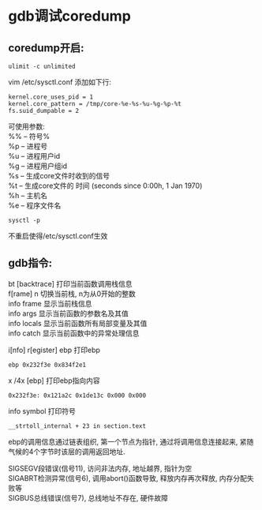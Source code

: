 # gdb调试coredump  
 
## coredump开启: 

```shell  
ulimit -c unlimited
```

vim /etc/sysctl.conf 添加如下行:  

```shell	
kernel.core_uses_pid = 1
kernel.core_pattern = /tmp/core-%e-%s-%u-%g-%p-%t
fs.suid_dumpable = 2
```

可使用参数:  	
%% – 符号%  
%p – 进程号  
%u – 进程用户id   
%g – 进程用户组id   
%s – 生成core文件时收到的信号   
%t – 生成core文件的 时间 (seconds since 0:00h, 1 Jan 1970)   
%h – 主机名   
%e – 程序文件名   

```
sysctl -p
```
不重启使得/etc/sysctl.conf生效  

## gdb指令:  
bt [backtrace] 打印当前函数调用栈信息    
f[rame] n 切换当前栈, n为从0开始的整数  
info frame 显示当前栈信息  
info args 显示当前函数的参数名及其值  
info locals 显示当前函数所有局部变量及其值  
info catch 显示当前函数中的异常处理信息  

i[nfo] r[egister] ebp 打印ebp  

```shell
ebp 0x232f3e 0x834f2e1
```

x /4x [ebp] 打印ebp指向内容  

```shell
0x232f3e: 0x121a2c 0x1de13c 0x000 0x000
```

info symbol 打印符号  

```shell
__strtoll_internal + 23 in section.text
```
	
ebp的调用信息通过链表组织, 第一个节点为指针, 通过将调用信息连接起来, 紧随气候的4个字节时该层的调用返回地址.  

SIGSEGV段错误(信号11), 访问非法内存, 地址越界, 指针为空  
SIGABRT检测异常(信号6), 调用abort()函数导致, 释放内存再次释放, 内存分配失败等  
SIGBUS总线错误(信号7), 总线地址不存在, 硬件故障  